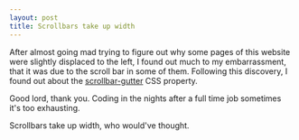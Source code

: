 ```yaml
---
layout: post
title: Scrollbars take up width
---
```


After almost going mad trying to figure out why some pages of this website were slightly displaced to the left, I found out much to my embarrassment, that it was due to the scroll bar in some of them. Following this discovery, I found out about the [scrollbar-gutter](https://developer.mozilla.org/en-US/docs/Web/CSS/scrollbar-gutter) CSS property.

Good lord, thank you. Coding in the nights after a full time job sometimes it's too exhausting.

Scrollbars take up width, who would've thought.